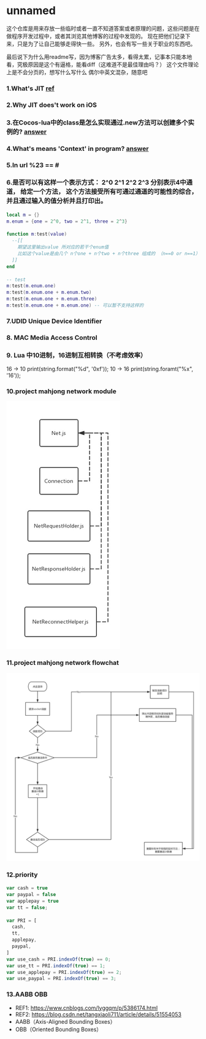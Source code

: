 # unnamed
这个仓库是用来存放一些临时或者一直不知道答案或者原理的问题，这些问题是在做程序开发过程中，或者其浏览其他博客的过程中发现的。
现在把他们记录下来，只是为了让自己能够走得快一些。
另外，也会有写一些关于职业的东西吧。

最后说下为什么用readme写，因为博客广告太多，看得太累，记事本只能本地看，究极原因是这个有逼格，能看diff（这难道不是最佳理由吗？）
这个文件理论上是不会分页的，想写什么写什么
偶尔中英文混杂，随意吧

### 1.What's JIT [ref](http://blog.reverberate.org/2012/12/hello-jit-world-joy-of-simple-jits.html)
### 2.Why JIT does't work on iOS
### 3.在Cocos-lua中的class是怎么实现通过.new方法可以创建多个实例的? [answer](/answer/%233.md)
### 4.What's means 'Context' in program? [answer](/answer/%234.md)
### 5.In url %23 == \#
### 6.是否可以有这样一个表示方式： 2^0 2^1 2^2 2^3 分别表示4中通道， 给定一个方法， 这个方法接受所有可通过通道的可能性的综合，并且通过输入的值分析并且打印出。
```lua
local m = {}
m.enum = {one = 2^0, two = 2^1, three = 2^3}

function m:test(value)
  --[[
    期望这里输出value 所对应的若干个enum值
    比如这个value是由几个 n个one + n个two + n个three 组成的 （n==0 or n==1）
  ]]
end

-- test
m:test(m.enum.one)
m:test(m.enum.one + m.enum.two)
m:test(m.enum.one + m.enum.three)
m:test(m.enum.one + m.enum.one) -- 可以暂不支持这样的
```


### 7.UDID Unique Device Identifier

### 8. MAC Media Access Control

### 9. Lua 中10进制，16进制互相转换（不考虑效率）
16 -> 10 print(string.format("%d", '0xf'));
10 -> 16 print(string.foramt("%x", '16'));

### 10.project mahjong network module
![img](./mahjong_network_module.jpg)
### 11.project mahjong network flowchat
![img](./mahjong_network_flowchart.jpg)

### 12.priority
```js
var cash = true
var paypal = false
var applepay = true
var tt = false;

var PRI = [
  cash,
  tt,
  applepay,
  paypal,
]
var use_cash = PRI.indexOf(true) == 0;
var use_tt = PRI.indexOf(true) == 1;
var use_applepay = PRI.indexOf(true) == 2;
var use_paypal = PRI.indexOf(true) == 3;
```

### 13.AABB OBB
  - REF1: https://www.cnblogs.com/lyggqm/p/5386174.html
  - REF2: https://blog.csdn.net/tangxiaoli711/article/details/51554053
  - AABB（Axis-Aligned Bounding Boxes）
  - OBB（Oriented Bounding Boxes）
  

